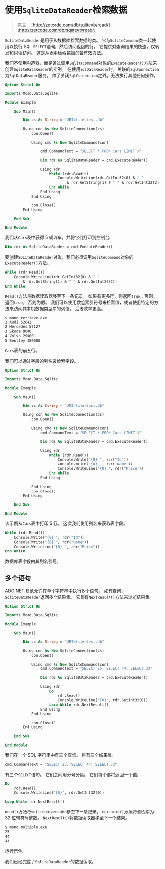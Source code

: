 # 使用`SqliteDataReader`检索数据

> 原文： [http://zetcode.com/db/sqlitevb/read/](http://zetcode.com/db/sqlitevb/read/)

`SqliteDataReader`是用于从数据库检索数据的类。 它与`SqliteCommand`类一起使用以执行 SQL `SELECT`语句，然后访问返回的行。 它提供对查询结果的快速，仅转发和只读访问。 这是从表中检索数据的最有效方法。

我们不使用构造器，而是通过调用`SqliteCommand`对象的`ExecuteReader()`方法来创建`SqliteDataReader`的实例。 在使用`SqlDataReader`时，关联的`SqlConnection`为`SqlDataReader`服务。 除了关闭`SqlConnection`之外，无法执行其他任何操作。

```vb
Option Strict On

Imports Mono.Data.Sqlite

Module Example

    Sub Main()

        Dim cs As String = "URI=file:test.db"

        Using con As New SqliteConnection(cs)        
            con.Open()

            Using cmd As New SqliteCommand(con)

                cmd.CommandText = "SELECT * FROM Cars LIMIT 5"

                Dim rdr As SqliteDataReader = cmd.ExecuteReader()

                Using rdr                
                    While (rdr.Read())
                        Console.WriteLine(rdr.GetInt32(0) & " " _ 
                            & rdr.GetString(1) & " " & rdr.GetInt32(2))
                    End While         
                End Using        
            End Using

            con.Close()
        End Using

    End Sub

End Module

```

我们从`Cars`表中获得 5 辆汽车，并将它们打印到控制台。

```vb
Dim rdr As SqliteDataReader = cmd.ExecuteReader()

```

要创建`SQLiteDataReader`对象，我们必须调用`SqliteCommand`对象的`ExecuteReader()`方法。

```vb
While (rdr.Read())
    Console.WriteLine(rdr.GetInt32(0) & " " _ 
        & rdr.GetString(1) & " " & rdr.GetInt32(2))
End While

```

`Read()`方法将数据读取器移至下一条记录。 如果有更多行，则返回`true`；否则，返回`true`。 否则为假。 我们可以使用数组索引符号来检索值，或者使用特定的方法来访问其本机数据类型中的列值。 后者效率更高。

```vb
$ mono retrieve.exe 
1 Audi 52642
2 Mercedes 57127
3 Skoda 9000
4 Volvo 29000
5 Bentley 350000

```

`Cars`表的前五行。

我们可以通过字段的列名来检索字段。

```vb
Option Strict On

Imports Mono.Data.Sqlite

Module Example

    Sub Main()

        Dim cs As String = "URI=file:test.db"

        Using con As New SqliteConnection(cs)        
            con.Open()

            Using cmd As New SqliteCommand(con)
                cmd.CommandText = "SELECT * FROM Cars LIMIT 5"

                Dim rdr As SqliteDataReader = cmd.ExecuteReader()

                Using rdr
                    While (rdr.Read())
                        Console.Write("{0} ", rdr("Id"))
                        Console.Write("{0} ", rdr("Name"))
                        Console.WriteLine("{0} ", rdr("Price"))
                    End While         
                End Using

            End Using
            con.Close()
        End Using

    End Sub

End Module

```

该示例从`Cars`表中打印 5 行。 这次我们使用列名来获取表字段。

```vb
While (rdr.Read())
    Console.Write("{0} ", rdr("Id"))
    Console.Write("{0} ", rdr("Name"))
    Console.WriteLine("{0} ", rdr("Price"))
End While

```

数据库表字段由其列名引用。

## 多个语句

ADO.NET 规范允许在单个字符串中执行多个语句。 如有查询，`SqliteDataReader`返回多个结果集。 它具有`NextResult()`方法来浏览结果集。

```vb
Option Strict On

Imports Mono.Data.Sqlite

Module Example

    Sub Main()

        Dim cs As String = "URI=file:test.db"

        Using con As New SqliteConnection(cs)       
            con.Open()

            Using cmd As New SqliteCommand(con)
                cmd.CommandText = "SELECT 25; SELECT 44; SELECT 33"

                Dim rdr As SqliteDataReader = cmd.ExecuteReader()

                Using rdr                
                    Do                    
                        rdr.Read()
                        Console.WriteLine("{0}", rdr.GetInt32(0))
                    Loop While rdr.NextResult()         
                End Using      
            End Using

            con.Close()
        End Using

    End Sub

End Module

```

我们在一个 SQL 字符串中有三个查询。 将有三个结果集。

```vb
cmd.CommandText = "SELECT 25; SELECT 44; SELECT 33"

```

有三个`SELECT`语句。 它们之间用分号分隔。 它们每个都将返回一个值。

```vb
Do                    
    rdr.Read()
    Console.WriteLine("{0}", rdr.GetInt32(0))

Loop While rdr.NextResult()

```

`Read()`方法将`SqliteDataReader`移至下一条记录。 `GetInt32()`方法将值检索为 32 位带符号整数。 `NextResult()`将数据读取器移至下一个结果。

```vb
$ mono multiple.exe 
25
44
33

```

运行示例。

我们已经完成了`SqliteDataReader`的数据读取。